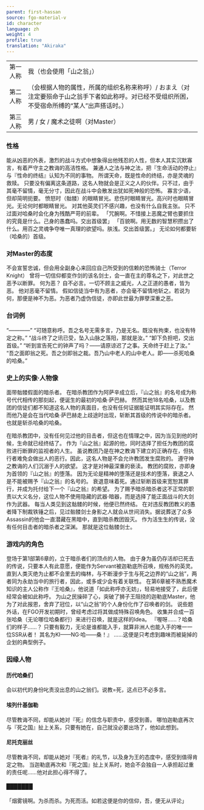 ```yaml
---
parent: first-hassan
source: fgo-material-v
id: character
language: zh
weight: 4
profile: true
translation: "Akiraka"
---
```


<table>
  <tr><td>第一人称</td><td>我（也会使用「山之翁」）</td></tr>
  <tr><td>第二人称</td><td>（会根据人物的属性，所属的组织名称来称呼）/ おまえ（对注定要殒命于山之翁手下者如此称呼。对已经不受组织所困，不受宿命所缚的“某人”出声搭话时。）</td></tr>
  <tr><td>第三人称</td><td>男 / 女 / 魔术之徒啊（对Master）</td></tr>
</table>

### 性格

能从凶恶的外表，激烈的战斗方式中想象得出他残忍的人性，但本人其实沉默寡言，有着严守主之教诲的高洁性格。
兼通人之法与神之法，把『生命活动的停止』与『性命的终结』认知为不同的事物。
所谓天命，既是性命的终结，亦是灵魂的救赎。
只要没有偏离这条道路，这名人物就会是正义之人的伙伴。只不过，由于其毫不留情，毫无分寸，因此在战斗中会散发出犹如死神般的恐怖。
寡言少语，但却简明扼要。
愤怒时（骷髅）的眼睛冒光。悲伤时眼睛冒光。高兴时也眼睛冒光。无论何时都眼睛冒光。
对其他英灵们不感兴趣，也没有什么自我主张。
只不过面对哈桑时会化身为残酷严苛的前辈。
「咒腕啊。不惜接上恶魔之臂也要抓住的究竟是什么。己身的愚蠢吗。交出首级罢」
「百貌啊。用无数的智慧积攒出了什么。用百之灵魂争夺唯一真理的欲望吗。肤浅。交出首级罢。」
无论如何都要斩（哈桑的）首级。

### 对Master的态度

不会宣誓忠诚，但会用全副身心来回应自己所受到的信赖的恐怖骑士（Terror Knight）
曾将一切信仰都变作剑的该名剑士，会一直在主的尊名之下，对此世之恶予以断罪。
何为恶？
自不必言。一切不顾主之威光，人之正道的愚者，皆为恶。
他对恶毫不留情。
假如信徒当中有为恶者，亦会毫不留情地斩之。若说为何，那便是神不为恶。为恶者乃虚伪信徒，亦即此世最为罪孽深重之恶。

### 台词例

“————”
“可随意称呼。吾之名号无需多言，乃是无名。既没有拘束，也没有特定之称。”
“战斗终了之讯已受，坠入山脉之落阳，那就是汝。”
“卸下负担吧，交出首级。”
“听到宣告死亡的钟声了吗？——请原谅迟了之事。天命终于赶上了汝。”
“吾之面即翁之死。吾之剑即翁之裁。吾乃山中老人的山中老人。即——杀死哈桑的哈桑。”

### 史上的实像·人物像

面带骷髅假面的暗杀者。
在暗杀教团作为阿萨辛成立后，『山之翁』的名号成为称号代代相传的那刻起，便诞生的最初的哈桑·萨巴赫。
然而其他18名哈桑，以及教团的信徒们都不知道这名人物的真面目，也没有任何证据能证明其实际存在。
然而他乃是会在当代哈桑·萨巴赫走上歧途时出现，斩断其首级的传说中的暗杀者。
也就是斩杀哈桑的哈桑。

在暗杀教团中，没有任何见过他的目击者，但这也在情理之中，因为当见到他的时候，生命就已经终结了。
作为『山之翁』起源的他，同时选择了担任为教团的腐败进行断罪的监视者的人生。
虽说教团乃是在神之教诲下建立的正确存在，但执行者难免会做出人的恶行。因此，这名人物是不会允许教团发生腐败的。
遵守神之教诲的人们沉溺于人的欲望。
这才是对神最深重的亵渎。
教团的腐败，亦即身为首领的『山之翁』的堕落。
因为无论是精神的堕落还是技术的堕落，衰退之人是不能被赐予『山之翁』的名号的。
衰退意味着死。通过斩断首级来宽恕其罪行，并成为托付给下一个『山之翁』的希望。
为了赐予暗杀暗杀者这不正常的职责以大义名分，这位人物不使用隐藏的武器·暗器，而是选择了能正面战斗的大剑作为武器。
每当人类见到这骷髅的时候，他便已然终结。
在对违反教团教义的愚者降下制裁铁锤之后，见过骷髅剑士身影之人就会从世间消失。据说葬送了众多Assassin的他会一直潜藏在黑暗中，直到暗杀教团毁灭。
作为活生生的传说，没有任何目击者的暗杀者之深渊。
那就是这位骷髅剑士。

### 游戏内的角色

登场于第1部第6章的，立于暗杀者们的顶点的人物。
由于身为虽仍存活却已死去的传说，只要本人有此意愿，便能作为Servant被迦勒底所召唤，规格外的英灵。
直到人类灭绝为止都不会里去的梅林，与不断漫步于生与死之边界的“山之翁”，两者同为永劫当中的旅行者，因此，或多或少会有着关联性。
在第6章被不熟悉魔术知识的主人公称作『王哈桑』，他说道「如此称呼亦无妨」，轻易地接受了，此后便经常会被如此称呼。
为山之民操碎了心，突破了狮子王阻挠的迦勒底Master，他为了对此报恩，舍弃了冠位，以“山之翁”的个人身份化作了召唤者的剑。
说些题外话，在FGO开发初期时，曾经考虑过将其做成特殊召唤角色。
收集并合成一百张哈桑（无论哪位哈桑都行）来进行召唤，就是这样的Idea。
『喔呀……？哈桑们的样子……？
只要有毅力，无论是谁都能入手，就算非洲人也能入手的唯一一位SSR从者！
其名为KI——NG·哈——桑！』
……这便是只考虑到趣味而被毙掉的企划的典型例子。

### 因缘人物

#### 历代哈桑们

会以初代的身份叱责没出息的山之翁们。说教=死，这点已不必多言。

#### 埃列什基伽勒

尽管教诲不同，却能从她对『死』的信念与职责中，感受到善。
哪怕迦勒底再次与『死之国』扯上关系，只要有她在，自己就没必要出场了，他如此想到。

#### 尼托克丽丝

尽管教诲不同，却能从她对『死者』的礼节，以及身为王的态度中，感受到值得肯定之物。
当迦勒底再次和『死之国』扯上关系时，她会不会独自一人承担起过重的责任呢……他对此担心得不得了。

#### ███████

「烟雾镜啊。为杀而杀。为死而活。如若这便是你的信仰，吾，便无从评论」
